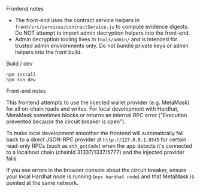 Frontend notes

- The front-end uses the contract service helpers in `front/src/services/contractService.js` to compute evidence digests. Do NOT attempt to import admin decryption helpers into the front-end.
- Admin decryption tooling lives in `tools/admin/` and is intended for trusted admin environments only. Do not bundle private keys or admin helpers into the front build.

Build / dev

```
npm install
npm run dev
```
Front-end notes

This frontend attempts to use the injected wallet provider (e.g. MetaMask) for all on-chain reads and writes. For local development with Hardhat, MetaMask sometimes blocks or returns an internal RPC error ("Execution prevented because the circuit breaker is open").

To make local development smoother the frontend will automatically fall back to a direct JSON-RPC provider at `http://127.0.0.1:8545` for certain read-only RPCs (such as `eth_getCode`) when the app detects it's connected to a localhost chain (chainId 31337/1337/5777) and the injected provider fails.

If you see errors in the browser console about the circuit breaker, ensure your local Hardhat node is running (`npx hardhat node`) and that MetaMask is pointed at the same network.
